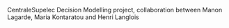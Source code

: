 CentraleSupelec Decision Modelling project, collaboration between Manon Lagarde, Maria Kontaratou and Henri Langlois
